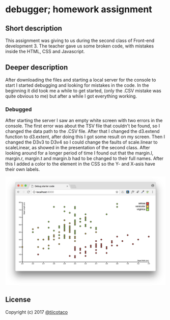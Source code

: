 # debugger; homework assignment

## Short description
This assignment was giving to us during the second class of Front-end development 3. The teacher gave us some broken code, with mistakes inside the HTML, CSS and Javascript. 

## Deeper description
After downloading the files and starting a local server for the console to start I started debugging and looking for mistakes in the code. In the beginning it did took me a while to get started, (only the .CSV mistake was quite obvious to me) but after a while I got everything working.


### Debugged
After starting the server I saw an empty white screen with two errors in the console. The first error was about the TSV file that couldn't be found, so I changed the data path to the .CSV file. After that I changed the d3.extend function to d3.extent, after doing this I got some result on my screen. Then I changed the D3v3 to D3v4 so I could change the faults of scale.linear to scaleLinear, as showed in the presentation of the second class. After looking around for a longer period of time I found out that the margin.l, margin.r, margin.t and margin.b had to be changed to their full names. After this I added a color to the <text> element in the CSS so the Y- and X-asis have their own labels. 

![Finished!](preview.png)

## License
Copyright (c) 2017 [@tiicotaco](https://github.com/tiicotaco)
